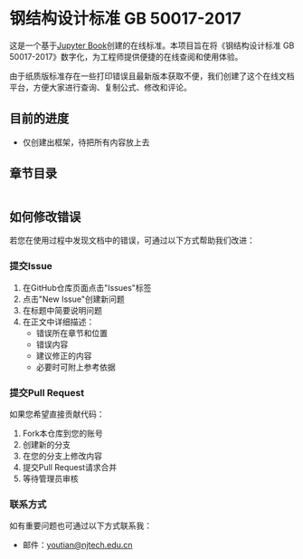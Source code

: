 # 钢结构设计标准 GB 50017-2017

这是一个基于[Jupyter Book](https://jupyterbook.org/)创建的在线标准。本项目旨在将《钢结构设计标准 GB 50017-2017》数字化，为工程师提供便捷的在线查阅和使用体验。

由于纸质版标准存在一些打印错误且最新版本获取不便，我们创建了这个在线文档平台，方便大家进行查询、复制公式、修改和评论。

## 目前的进度

- 仅创建出框架，待把所有内容放上去

## 章节目录

```{tableofcontents}
```

## 如何修改错误

若您在使用过程中发现文档中的错误，可通过以下方式帮助我们改进：

### 提交Issue

1. 在GitHub仓库页面点击"Issues"标签
2. 点击"New Issue"创建新问题
3. 在标题中简要说明问题
4. 在正文中详细描述：
   - 错误所在章节和位置
   - 错误内容
   - 建议修正的内容
   - 必要时可附上参考依据

### 提交Pull Request

如果您希望直接贡献代码：

1. Fork本仓库到您的账号
2. 创建新的分支
3. 在您的分支上修改内容
4. 提交Pull Request请求合并
5. 等待管理员审核

### 联系方式

如有重要问题也可通过以下方式联系我：
- 邮件：youtian@njtech.edu.cn
